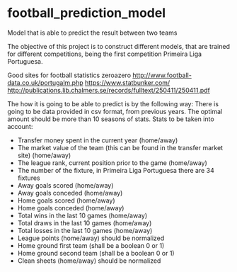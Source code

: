 # football_prediction_model
Model that is able to predict the result between two teams

The objective of this project is to construct different models, that are trained for different competitions,
being the first competition Primeira Liga Portuguesa.

Good sites for football statistics
zeroazero
http://www.football-data.co.uk/portugalm.php
https://www.statbunker.com/
http://publications.lib.chalmers.se/records/fulltext/250411/250411.pdf

The how it is going to be able to predict is by the following way:
There is going to be data provided in csv format, from previous years. The optimal amount should be more than 10 seasons of stats.
Stats to be taken into account:
* Transfer money spent in the current year (home/away)
* The market value of the team (this can be found in the transfer market site) (home/away)
* The league rank, current position prior to the game (home/away)
* The number of the fixture, in Primeira Liga Portuguesa there are 34 fixtures
* Away goals scored (home/away)
* Away goals conceded (home/away)
* Home goals scored (home/away)
* Home goals conceded (home/away)
* Total wins in the last 10 games (home/away)
* Total draws in the last 10 games (home/away)
* Total losses in the last 10 games (home/away)
* League points (home/away) should be normalized
* Home ground first team (shall be a boolean 0 or 1)
* Home ground second team (shall be a boolean 0 or 1)
* Clean sheets (home/away) should be normalized
